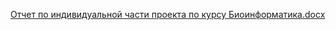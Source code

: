 [Отчет по индивидуальной части проекта по курсу Биоинформатика.docx](https://github.com/user-attachments/files/15906604/default.docx)
